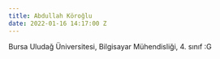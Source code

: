 ```yaml
---
title: Abdullah Köroğlu
date: 2022-01-16 14:17:00 Z
---
```


Bursa Uludağ Üniversitesi, Bilgisayar Mühendisliği, 4. sınıf
:G